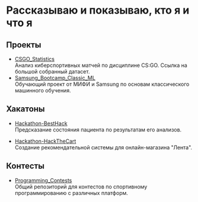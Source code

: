 # Рассказываю и показываю, кто я и что я

## Проекты

- [CSGO_Statistics](https://github.com/Kealfeyne/CSGO_Statistics)  
Анализ киберспортивных матчей по дисциплине CS:GO. Ссылка на большой собранный датасет.
- [Samsung_Bootcamp_Classic_ML](https://github.com/Kealfeyne/Samsung_Bootcamp_Classic_ML)  
Обучающий проект от МИФИ и Samsung по основам классического машинного обучения.

## Хакатоны

- [Hackathon-BestHack](https://github.com/PunkButterfly/Hackathon-BestHack)  
Предсказание состояния пациента по результатам его анализов.

- [Hackathon-HackTheCart](https://github.com/PunkButterfly/Hackathon-HackTheCart)  
Создание рекомендательной системы для онлайн-магазина "Лента".

## Контесты

- [Programming_Contests](https://github.com/Kealfeyne/Programming_Contests)  
Общий репозиторий для контестов по спортивному программированию с различных платформ.
